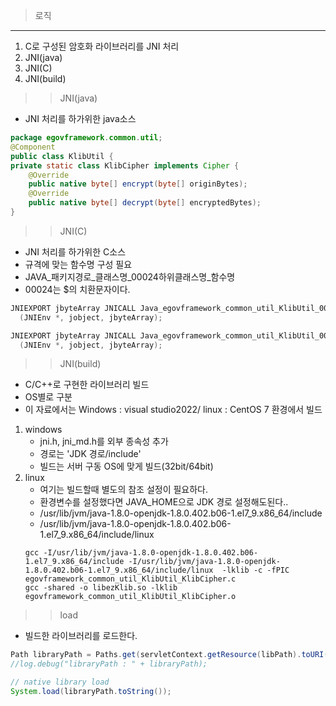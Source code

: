 >로직
---
1. C로 구성된 암호화 라이브러리를 JNI 처리
2. JNI(java)
3. JNI(C)
4. JNI(build)

>>JNI(java)
* JNI 처리를 하가위한 java소스
```java
package egovframework.common.util;
@Component
public class KlibUtil {
private static class KlibCipher implements Cipher {
    @Override
    public native byte[] encrypt(byte[] originBytes);
    @Override
    public native byte[] decrypt(byte[] encryptedBytes);
}
```

>>JNI(C)
* JNI 처리를 하가위한 C소스
* 규격에 맞는 함수명 구성 필요
* JAVA_패키지경로_클래스명_00024하위클래스명_함수명
* 00024는 $의 치환문자이다.
```C
JNIEXPORT jbyteArray JNICALL Java_egovframework_common_util_KlibUtil_00024KlibCipher_encrypt
  (JNIEnv *, jobject, jbyteArray);

JNIEXPORT jbyteArray JNICALL Java_egovframework_common_util_KlibUtil_00024KlibCipher_decrypt
  (JNIEnv *, jobject, jbyteArray);
```

>>JNI(build)
* C/C++로 구현한 라이브러리 빌드
* OS별로 구분
* 이 자료에서는 Windows : visual studio2022/ linux : CentOS 7 환경에서 빌드
1. windows
    - jni.h, jni_md.h를 외부 종속성 추가
    - 경로는 'JDK 경로/include'
    - 빌드는 서버 구동 OS에 맞게 빌드(32bit/64bit)
2. linux
    - 여기는 빌드할때 별도의 참조 설정이 필요하다. 
    - 환경변수를 설정했다면 JAVA_HOME으로 JDK 경로 설정해도된다..
    - /usr/lib/jvm/java-1.8.0-openjdk-1.8.0.402.b06-1.el7_9.x86_64/include
    - /usr/lib/jvm/java-1.8.0-openjdk-1.8.0.402.b06-1.el7_9.x86_64/include/linux
    ```
    gcc -I/usr/lib/jvm/java-1.8.0-openjdk-1.8.0.402.b06-1.el7_9.x86_64/include -I/usr/lib/jvm/java-1.8.0-openjdk-1.8.0.402.b06-1.el7_9.x86_64/include/linux  -lklib -c -fPIC egovframework_common_util_KlibUtil_KlibCipher.c
    gcc -shared -o libezKlib.so -lklib  egovframework_common_util_KlibUtil_KlibCipher.o
    ```

>>load
* 빌드한 라이브러리를 로드한다.
```java
Path libraryPath = Paths.get(servletContext.getResource(libPath).toURI());
//log.debug("libraryPath : " + libraryPath);

// native library load
System.load(libraryPath.toString());
```

